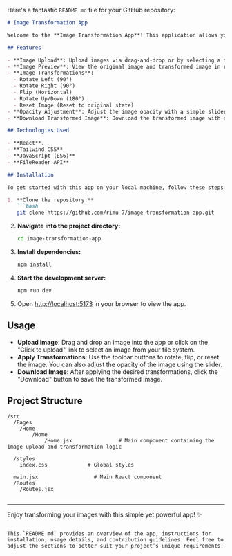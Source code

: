 Here's a fantastic `README.md` file for your GitHub repository:

```markdown
# Image Transformation App

Welcome to the **Image Transformation App**! This application allows you to upload images, apply various transformations (rotate, flip, adjust opacity), and download the transformed image. It also supports drag-and-drop image upload and provides a responsive interface for both desktop and mobile users.

## Features

- **Image Upload**: Upload images via drag-and-drop or by selecting a file using the file input.
- **Image Preview**: View the original image and transformed image in real-time.
- **Image Transformations**:
  - Rotate Left (90°)
  - Rotate Right (90°)
  - Flip (Horizontal)
  - Rotate Up/Down (180°)
  - Reset Image (Reset to original state)
- **Opacity Adjustment**: Adjust the image opacity with a simple slider.
- **Download Transformed Image**: Download the transformed image with a simple click.

## Technologies Used

- **React**.
- **Tailwind CSS**
- **JavaScript (ES6)**
- **FileReader API**

## Installation

To get started with this app on your local machine, follow these steps:

1. **Clone the repository:**
   ```bash
   git clone https://github.com/rimu-7/image-transformation-app.git
   ```

2. **Navigate into the project directory:**
   ```bash
   cd image-transformation-app
   ```

3. **Install dependencies:**
   ```bash
   npm install
   ```

4. **Start the development server:**
   ```bash
   npm run dev
   ```

5. Open [http://localhost:5173](http://localhost:5173) in your browser to view the app.

## Usage

- **Upload Image**: Drag and drop an image into the app or click on the "Click to upload" link to select an image from your file system.
- **Apply Transformations**: Use the toolbar buttons to rotate, flip, or reset the image. You can also adjust the opacity of the image using the slider.
- **Download Image**: After applying the desired transformations, click the "Download" button to save the transformed image.

## Project Structure

```
/src
  /Pages
    /Home
        /Home
            /Home.jsx               # Main component containing the image upload and transformation logic

  /styles
    index.css             # Global styles

  main.jsx                  # Main React component
  /Routes
    /Routes.jsx


```

---

Enjoy transforming your images with this simple yet powerful app! ✨
```

This `README.md` provides an overview of the app, instructions for installation, usage details, and contribution guidelines. Feel free to adjust the sections to better suit your project’s unique requirements!